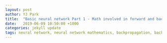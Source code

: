 ```yaml
---
layout: post
author: YJ Park
title:  "Basic neural network Part 1 - Math involved in forward and backward functions (assignment with Python)"
date:   2019-06-09 10:50:00 +1000
categories: jekyll update
tags: neural network, neural network mathematics, backpropagation, backpropagation mathematics
---
```

<head>
	<!-- Global site tag (gtag.js) - Google Analytics -->
	<script async src="https://www.googletagmanager.com/gtag/js?id=UA-127453746-1"></script>
	<script>
		  window.dataLayer = window.dataLayer || [];
		  function gtag(){dataLayer.push(arguments);}
		  gtag('js', new Date());

		  gtag('config', 'UA-127453746-1');
	</script>
</head>

This is Part 1 of the two series of basic neural network posts, covering explanations of mathematics involved, in particular how backpropagation works with one hidden layer and one output layer.
Part 2 addresses a vectorisation implementation for a neural network in Python based on the formulas covered in this post.
If you are not fond of the mathematics behind neural networks, you can skip to [Part 2](http://yjpark.me/blog/jekyll/update/2019/06/09/basic-neural-network-part2.html).

## Illustration of a small neural network
Let us assume a neural network with one hidden layer and one output layer with weights and biases initialised as above for the illustration purpose.
We have a data set with a batch size 2 and its two data points are X1 = (x1: 0.1, x2: 0.1) and X2 = (x1: 0.1, x2: 0.2).
Ground truth labels for X1 and X2 is 0 and 1, respectively. A learning rate is set to 0.1.

![An example of a small neural network](../../../../../../assets/images/Example_of_a_small_neural_network.png)

We will follow the following process step by step:
1. Forward function for a hidden layer;
2. Forward function for an output layer;
3. Quadratic loss function;
4. Backpropagation of an output layer;
5. Backpropagation of a hidden layer; and finally,
6. Adjustment of weights and biases- Gradient Descent

This process can be loosely visualised as a red arrow below:

![Whole_process](../../../../../../assets/images/Whole process.png)

### 1. Forward function for a hidden layer
First, the following forward function needs to be calculated:

![Forward formula](../../../../../../assets/images/Forward_formula.PNG)

This will result in the following hidden layer:

![Hidden layer](../../../../../../assets/images/Hidden_layer.png)

Then, a sigmoid function is calculated to produce the result of the hidden layer:

![Hidden layer sigmoid](../../../../../../assets/images/Hidden_layer_sigmoid.png)

### 2. Forward function for an output layer
Similarly, the following forward function needs to be calculated for the output layer based on the result from the hidden layer:

![Output layer](../../../../../../assets/images/Output_layer.PNG)

The final result of output layers is then calculated through a sigmoid function again:

![Output layer sigmoid](../../../../../../assets/images/Output_layer_sigmoid.png)

### 3. Quadratic loss function
Based on the final result of the output layers, the loss is calculated. Here, a quadratic loss function is used.

![Quadratic](../../../../../../assets/images/Quadratic_loss.PNG)

![Quadratic_cal](../../../../../../assets/images/Quadratic_loss_cal.png)

### 4. Backpropagation of an output layer
The loss calculated above is then broken down into the two output losses:

![Backpropagation_output](../../../../../../assets/images/Backprop_output.PNG)

where:

![Backpropagation_output_chain_rule](../../../../../../assets/images/Backprop_output_chain.PNG)

Then, a chain rule in a backward function is:

![Backpropagation_output_cal](../../../../../../assets/images/Backprop_output_cal.PNG)

### 5. Backpropagation of a hidden layer
I find the backward process for a hidden layer is a bit more heavy.
Essentially, we will need to use what was calculated previously for the derivative of an individual loss and an output sigmoid function, which are highlighted in yellow below.

![Backpropagation_hidden](../../../../../../assets/images/Backprop_hidden.PNG)

For a more concrete example, I will use the weight W1 below:

![Backpropagation_hidden_chain_rule](../../../../../../assets/images/Backprop_hidden_chain.PNG)

If we calculate all weights and biases for a hidden layer in a similar manner, we get:

![Backpropagation_hidden_cal](../../../../../../assets/images/Backprop_hidden_cal.PNG)

### 6. Adjustment of weights and biases- Gradient Descent
With a learning rate 0.1, we can now perform first gradient descent of our small neural network:

![Gradient_descent](../../../../../../assets/images/Gradient_descent.PNG)

Applying this, we will eventually get all adjusted weights and biases as follow:

![Gradient_descent_cal](../../../../../../assets/images/Gradient_descent_cal.png)

That's it! This is only one batch gradient descent performed with a batch size 2 data points.
Now, it is time to implement this hairy process into codes! You can see this implementation here, [Part 2](http://yjpark.me/blog/jekyll/update/2019/06/09/basic-neural-network-part2.html).
Otherwise, if you have any questions on the process and calculation, feel free to contact me.